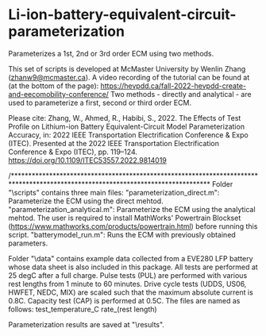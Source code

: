 # Li-ion-battery-equivalent-circuit-parameterization
Parameterizes a 1st, 2nd or 3rd order ECM using two methods. 

This set of scripts is developed at McMaster University by Wenlin Zhang (zhanw9@mcmaster.ca). A video recording of the tutorial can be found at (at the bottom of the page): https://hevpdd.ca/fall-2022-hevpdd-create-and-eecomobility-conference/
Two methods - directly and analytical - are used to parameterize a first, second or third order ECM.

Please cite: Zhang, W., Ahmed, R., Habibi, S., 2022. The Effects of Test Profile on Lithium-ion Battery Equivalent-Circuit Model Parameterization Accuracy, in: 2022 IEEE Transportation Electrification Conference & Expo (ITEC). Presented at the 2022 IEEE Transportation Electrification Conference & Expo (ITEC), pp. 119–124. https://doi.org/10.1109/ITEC53557.2022.9814019


/*********************************************************************************************************************************
Folder "\scripts" contains three main files: 
"parameterization_direct.m": Parameterize the ECM using the direct mehtod. 
"parameterization_analytical.m": Parameterize the ECM using the analytical mehtod. The user is required to install MathWorks' Powertrain Blockset (https://www.mathworks.com/products/powertrain.html) before running this script. 
"batterymodel_run.m": Runs the ECM with previously obtained parameters. 

Folder "\data" contains example data collected from a EVE280 LFP battery whose data sheet is also included in this package.
All tests are performed at 25 degC after a full charge.
Pulse tests (PUL) are performed with various rest lengths from 1 minute to 60 minutes. 
Drive cycle tests (UDDS, US06, HWFET, NEDC, MIX) are scaled such that the maximum absolute current is 0.8C. 
Capacity test (CAP) is performed at 0.5C. 
The files are named as follows: test_temperature_C rate_(rest length)

Parameterization results are saved at "\results".
